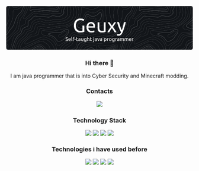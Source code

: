 <div align="center">
 <img src="https://github.com/Geuxy/geuxy/blob/main/banner.png">
</div>

<div align="center">
<h3>Hi there 👋</h3>
 I am java programmer that is into Cyber Security and Minecraft modding.
</div>

<div align="center">
<h3>Contacts</h3>
  <a href="discord.txt">
   <img src="https://ziadoua.github.io/m3-Markdown-Badges/badges/Discord/discord2.svg">
  </a>
</div>

<div align="center">
<h3>Technology Stack</h3>
 <img src="https://img.shields.io/badge/Java-ED8B00?style=for-the-badge&logo=openjdk&logoColor=white">
 <img src="https://img.shields.io/badge/Kotlin-0095D5?&style=for-the-badge&logo=kotlin&logoColor=white">
 <img src="https://img.shields.io/badge/Linux-FCC624?style=for-the-badge&logo=linux&logoColor=black">
 <img src="https://img.shields.io/badge/Python-3776AB?style=for-the-badge&logo=python&logoColor=white">
</div>

<div align="center">
 <h3>Technologies i have used before</h3>
   <img src="https://img.shields.io/badge/C%2B%2B-00599C?style=for-the-badge&logo=c%2B%2B&logoColor=white">
   <img src="https://img.shields.io/badge/C-00599C?style=for-the-badge&logo=c&logoColor=white">
   <img src="https://img.shields.io/badge/C%23-239120?style=for-the-badge&logo=c&logoColor=white">
   <img src="https://img.shields.io/badge/Rust-000000?style=for-the-badge&logo=rust&logoColor=white">
</div>
